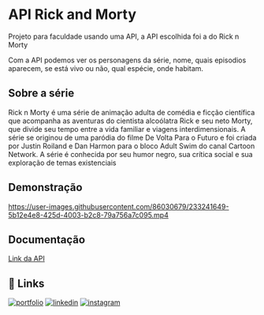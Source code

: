 # API Rick and Morty

Projeto para faculdade usando uma API, a API escolhida foi a do Rick n Morty

Com a API podemos ver os personagens da série, nome, quais episodios aparecem, se está vivo ou não, qual espécie, onde habitam.






## Sobre a série

Rick n Morty é uma série de animação adulta de comédia e ficção científica que acompanha as aventuras do cientista alcoólatra Rick e seu neto Morty, que divide seu tempo entre a vida familiar e viagens interdimensionais. A série se originou de uma paródia do filme De Volta Para o Futuro e foi criada por Justin Roiland e Dan Harmon para o bloco Adult Swim do canal Cartoon Network. A série é conhecida por seu humor negro, sua crítica social e sua exploração de temas existenciais


## Demonstração

https://user-images.githubusercontent.com/86030679/233241649-5b12e4e8-425d-4003-b2c8-79a756a7c095.mp4


## Documentação

[Link da API](https://rickandmortyapi.com/)


## 🔗 Links
[![portfolio](https://img.shields.io/badge/my_portfolio-000?style=for-the-badge&logo=ko-fi&logoColor=white)](https://tariqassis.github.io/Meu-Portifolio/)
[![linkedin](https://img.shields.io/badge/linkedin-0A66C2?style=for-the-badge&logo=linkedin&logoColor=white)](https://www.linkedin.com/in/tariq-assis/)
[![instagram](https://img.shields.io/badge/instagram-1DA1F2?style=for-the-badge&logo=instagram&logoColor=white)](https://www.instagram.com/_tariq_dev/)
